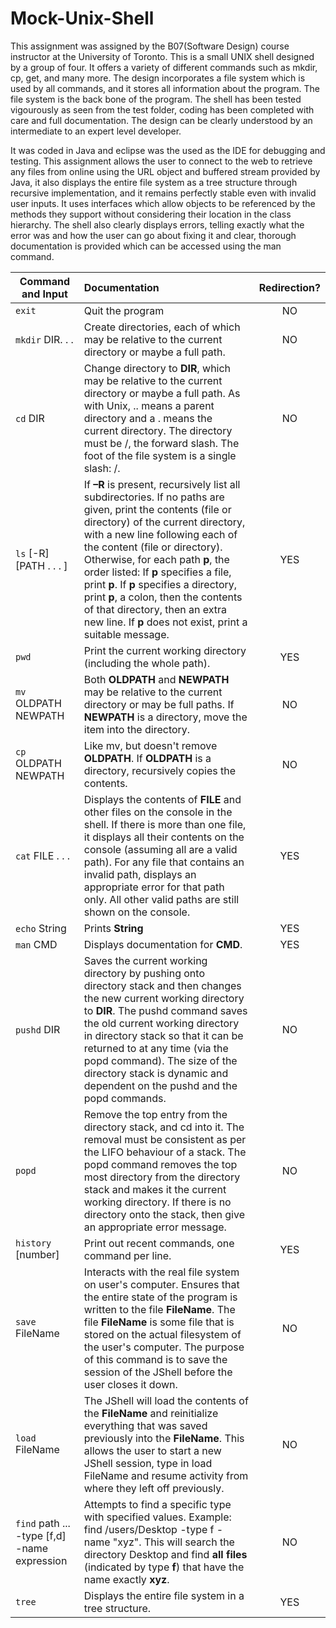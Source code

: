 # Mock-Unix-Shell

This assignment was assigned by the B07(Software Design) course instructor at the University of Toronto. This is a small UNIX shell designed by a group of four. It offers a variety of different commands such as mkdir, cp, get, and many more. The design incorporates a file system which is used by all commands, and it stores all information about the program. The file system is the back bone of the program. The shell has been tested vigourously as seen from the test folder, coding has been completed with care and full documentation. The design can be clearly understood by an intermediate to an expert level developer.

It was coded in Java and eclipse was the used as the IDE for debugging and testing. This assignment allows the user to connect to the web to retrieve any files from online using the URL object and buffered stream provided by Java, it also displays the entire file system as a tree structure through recursive implementation, and it remains perfectly stable even with invalid user inputs. It uses interfaces which allow objects to be referenced by the methods they support without considering their location in the class hierarchy. The shell also clearly displays errors, telling exactly what the error was and how the user can go about fixing it and clear, thorough documentation is provided which can be accessed using the man command.

| Command and Input    | Documentation     | Redirection?|
| ---------------------|:------------------| :----------:|
| `exit`          | Quit the program| NO |
| `mkdir` DIR. . .  | Create directories, each of which may be relative to the current directory or maybe a full path.      | NO |
| `cd` DIR | Change directory to **DIR**, which may be relative to the current directory or maybe a full path.  As with Unix, ..  means a parent directory and a . means the current directory. The directory must be /, the forward slash. The foot of the file system is a single slash:  /. | NO |
| `ls` [-R] [PATH . . . ]  | If **–R** is present, recursively list all subdirectories. If no paths are given, print the contents (file or directory) of the current directory, with a new line following each of the content (file or directory). Otherwise, for each path **p**, the order listed: If **p** specifies a file, print **p**. If **p** specifies a directory, print **p**, a colon, then the contents of that directory, then an extra new line. If **p** does not exist, print a suitable message. | YES |
| `pwd`                | Print the current working directory (including the whole path). | YES |
| `mv` OLDPATH NEWPATH | Both **OLDPATH** and **NEWPATH** may be relative to the current directory or may be full  paths. If **NEWPATH** is a directory, move the item into the directory. | NO |
| `cp` OLDPATH NEWPATH | Like mv, but doesn't remove **OLDPATH**. If **OLDPATH** is a directory, recursively copies the contents. | NO |
| `cat` FILE . . .     | Displays the contents of **FILE** and other files on the console in the shell. If there is more than one file, it displays all their contents on the console (assuming all are a valid path).  For any file that contains an invalid path, displays an appropriate error for that path only. All other valid paths are still shown on the console. | YES |
| `echo` String   | Prints **String** | YES |
| `man` CMD       | Displays documentation for **CMD**. | YES |
| `pushd` DIR     | Saves the current working directory by pushing onto directory stack and then changes the new  current working directory to **DIR**. The  pushd command saves the old current working directory in directory stack so that it can be returned to at any time (via the popd command). The size of the directory stack is dynamic and dependent on the pushd and the popd commands. | NO |
| `popd`          | Remove the top entry from the directory stack, and cd into it. The removal must be consistent as per the LIFO behaviour of a stack. The popd command removes the top most directory from the directory stack and makes it the current working directory. If there is no directory onto the stack, then give an appropriate error message. | NO |
| `history` [number] | Print out recent commands, one command per line. | YES |
| `save` FileName    | Interacts with the real file system on user's computer. Ensures that the entire state of the program is written to the file **FileName**. The file **FileName** is some file that is stored on the actual filesystem of the user's computer. The purpose of this command is to save the session of the JShell before the user closes it down. | NO |
| `load` FileName    | The JShell will load the contents of the **FileName** and reinitialize everything that was saved previously into the **FileName**. This allows the user to start a new JShell session, type in load FileName and resume activity from where they left off previously. | NO   |
| `find` path ...  -type [f,d] -name expression | Attempts to find a specific type with specified values. Example: find /users/Desktop -type f -name "xyz".  This will search the directory Desktop and find **all files** (indicated by type **f**) that have the name exactly **xyz**. | NO |
| `tree`             | Displays the entire file system in a tree structure. | YES |
